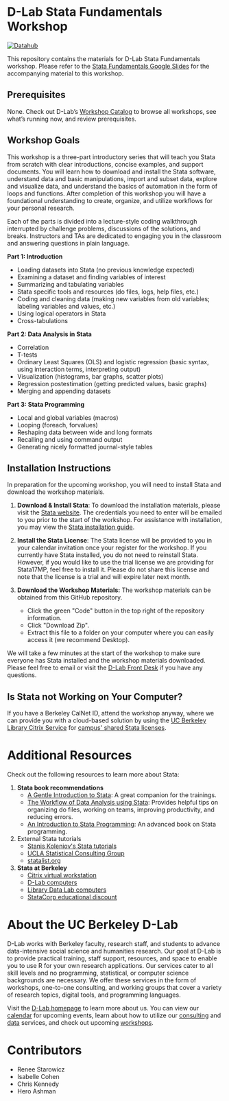 # D-Lab Stata Fundamentals Workshop

[![Datahub](https://img.shields.io/badge/open-slides-blueviolet)](https://docs.google.com/presentation/d/1UsaH3xREfqFM-tW0FQ4Uykfwnfv8CccLSIsLZH_bDG0/edit?usp=sharing)

This repository contains the materials for D-Lab Stata Fundamentals workshop.
Please refer to the [Stata Fundamentals Google
Slides](https://docs.google.com/presentation/d/1UsaH3xREfqFM-tW0FQ4Uykfwnfv8CccLSIsLZH_bDG0/edit?usp=sharing)
for the accompanying material to this workshop.

## Prerequisites

None. Check out D-Lab’s [Workshop Catalog](https://dlab-berkeley.github.io/dlab-workshops/) to browse all workshops, see what’s running now, and review prerequisites.

## Workshop Goals

This workshop is a three-part introductory series that will teach you Stata from scratch with clear introductions, concise examples, and support documents. You will learn how to download and install the Stata software, understand data and basic manipulations, import and subset data, explore and visualize data, and understand the basics of automation in the form of loops and functions. After completion of this workshop you will have a foundational understanding to create, organize, and utilize workflows for your personal research.

Each of the parts is divided into a lecture-style coding walkthrough interrupted by challenge problems, discussions of the solutions, and breaks. Instructors and TAs are dedicated to engaging you in the classroom and answering questions in plain language. 

**Part 1:  Introduction**
* Loading datasets into Stata (no previous knowledge expected)
* Examining a dataset and finding variables of interest
* Summarizing and tabulating variables
* Stata specific tools and resources (do files, logs, help files, etc.)
* Coding and cleaning data (making new variables from old variables; labeling variables and values, etc.)
* Using logical operators in Stata
* Cross-tabulations

**Part 2: Data Analysis in Stata**
* Correlation
* T-tests
* Ordinary Least Squares (OLS) and logistic regression (basic syntax, using interaction terms, interpreting output)
* Visualization (histograms, bar graphs, scatter plots)
* Regression postestimation (getting predicted values, basic graphs)
* Merging and appending datasets

**Part 3: Stata Programming**
* Local and global variables (macros)
* Looping (foreach, forvalues)
* Reshaping data between wide and long formats
* Recalling and using command output
* Generating nicely formatted journal-style tables

## Installation Instructions

In preparation for the upcoming workshop, you will need to install Stata and download the workshop materials.

1. **Download & Install Stata**: To download the installation materials, please visit the [Stata website](https://download.stata.com). The credentials you need to enter will be emailed to you prior to the start of the workshop. For assistance with installation, you may view the [Stata installation
guide](https://www.stata.com/install-guide). 

2. **Install the Stata License**: The Stata license will be provided to you in your calendar invitation once your register for the workshop. If you currently have Stata installed, you do not need to reinstall Stata. However, if you would like to use the trial license we are providing for Stata17MP, feel free to install it. Please do not share this license and note that the license is a trial and will expire later next month.

3. **Download the Workshop Materials:** The workshop materials can be obtained from this GitHub repository.
    * Click the green "Code" button in the top right of the repository information.
    * Click "Download Zip".
    * Extract this file to a folder on your computer where you can easily access it (we recommend Desktop).

We will take a few minutes at the start of the workshop to make sure everyone has Stata installed and the workshop materials downloaded. Please feel free to email or visit the [D-Lab Front Desk](https://dlab.berkeley.edu/frontdesk) if you have any questions.

## Is Stata not Working on Your Computer?

If you have a Berkeley CalNet ID, attend the workshop anyway, where we can provide you with a cloud-based solution by using the [UC Berkeley Library Citrix Service](http://guides.lib.berkeley.edu/c.php?g=267678&p=1786115) for [campus' shared Stata licenses](http://guides.lib.berkeley.edu/citrix/stata).
# Additional Resources

Check out the following resources to learn more about Stata:

1. **Stata book recommendations**
    - [A Gentle Introduction to Stata](http://www.stata-press.com/books/gentle-introduction-to-stata/): A great companion for the trainings.
    - [The Workflow of Data Analysis using Stata](http://www.stata-press.com/books/workflow-data-analysis-stata/): Provides helpful tips on organizing do files, working on teams, improving productivity, and reducing errors.
    - [An Introduction to Stata Programming](http://www.stata-press.com/books/introduction-stata-programming/): An advanced book on Stata programming.
2. External Stata tutorials
    - [Stanis Koleniov's Stata tutorials](http://web.missouri.edu/~kolenikovs/stata/Duke/)
    - [UCLA Statistical Consulting Group](https://stats.idre.ucla.edu/stata/)
    - [statalist.org](http://www.statalist.org/)
3. **Stata at Berkeley**
    - [Citrix virtual workstation](http://ist.berkeley.edu/is/platforms/citrix)
    - [D-Lab computers](http://dlab.berkeley.edu/space)
    - [Library Data Lab computers](http://www.lib.berkeley.edu/libraries/data-lab)
    - [StataCorp educational discount](http://www.stata.com/order/new/edu/gradplans/student-pricing/)

# About the UC Berkeley D-Lab

D-Lab works with Berkeley faculty, research staff, and students to advance data-intensive social science and humanities research. Our goal at D-Lab is to provide practical training, staff support, resources, and space to enable you to use R for your own research applications. Our services cater to all skill levels and no programming, statistical, or computer science backgrounds are necessary. We offer these services in the form of workshops, one-to-one consulting, and working groups that cover a variety of research topics, digital tools, and programming languages.  

Visit the [D-Lab homepage](https://dlab.berkeley.edu/) to learn more about us. You can view our [calendar](https://dlab.berkeley.edu/events/calendar) for upcoming events, learn about how to utilize our [consulting](https://dlab.berkeley.edu/consulting) and [data](https://dlab.berkeley.edu/data) services, and check out upcoming [workshops](https://dlab.berkeley.edu/events/workshops).

# Contributors

* Renee Starowicz
* Isabelle Cohen
* Chris Kennedy
* Hero Ashman
